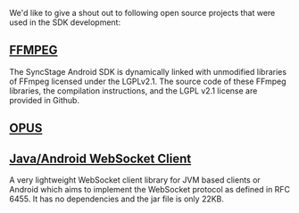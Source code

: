We'd like to give a shout out to following open source projects that were used in the SDK development:

## [FFMPEG](https://github.com/FFmpeg/FFmpeg)

The SyncStage Android SDK is dynamically linked with unmodified libraries of FFmpeg licensed under the LGPLv2.1. The source code of these FFmpeg libraries, the compilation instructions, and the LGPL v2.1 license are provided in Github.

## [OPUS](https://opus-codec.org/license/)


## [Java/Android WebSocket Client](https://github.com/gusavila92/java-android-websocket-client)

A very lightweight WebSocket client library for JVM based clients or Android which aims to implement the WebSocket protocol as defined in RFC 6455. It has no dependencies and the jar file is only 22KB.
